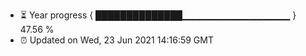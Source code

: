 - ⏳ Year progress { ██████████████▁▁▁▁▁▁▁▁▁▁▁▁▁▁▁▁ } 47.56 %
- ⏰ Updated on Wed, 23 Jun 2021 14:16:59 GMT

